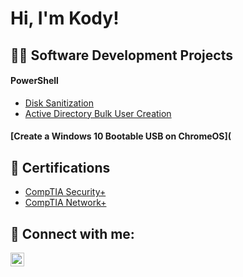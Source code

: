 <h1>Hi, I'm Kody! </h1>

<h2>👨‍💻 Software Development Projects</h2>


<h4>PowerShell</h4>

- [Disk Sanitization](https://github.com/KodyTerrell/JWipe-Disk-Sanitization)
- [Active Directory Bulk User Creation](https://github.com/KodyTerrell/AcitveDirectoryHomeLab.ps)

<h4>[Create a Windows 10 Bootable USB on ChromeOS](</h4>


<h2>📄 Certifications</h2>

- [CompTIA Security+](https://www.credly.com/badges/6c0318bc-fd8f-4a07-9bcd-88b534e86308/public_url)
- [CompTIA Network+](https://www.credly.com/badges/bc5ca476-d23a-4b46-8b7d-3775fec17b71/public_url)


<h2> 🤳 Connect with me:</h2>


[<img align="left" alt="KodyW | LinkedIn" width="22px" src="https://cdn.jsdelivr.net/npm/simple-icons@v3/icons/linkedin.svg" />][linkedin]

[linkedin]: https://www.linkedin.com/in/kody-whitehead-70939a19b/


